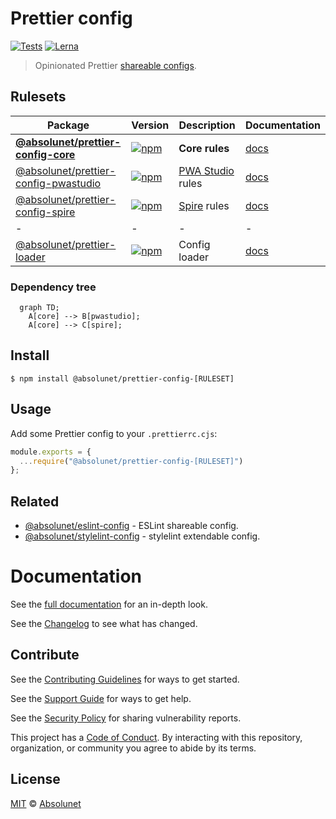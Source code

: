 # Prettier config
[![Tests][tests-badge]][tests-url]
[![Lerna][lerna-badge]][lerna-url]


> Opinionated Prettier [shareable configs](https://prettier.io/docs/en/configuration.html#sharing-configurations).

## Rulesets

| Package | Version | Description | Documentation |
|---|---|---|---|
| **[@absolunet/prettier-config-core](packages/core)** | [![npm](https://img.shields.io/npm/v/@absolunet/prettier-config-core.svg)](https://www.npmjs.com/package/@absolunet/prettier-config-core) | **Core rules** | [docs](https://documentation.absolunet.com/prettier-config/core) |
| [@absolunet/prettier-config-pwastudio](packages/pwastudio) | [![npm](https://img.shields.io/npm/v/@absolunet/prettier-config-pwastudio.svg)](https://www.npmjs.com/package/@absolunet/prettier-config-pwastudio) | [PWA Studio](https://github.com/magento/pwa-studio) rules | [docs](https://documentation.absolunet.com/prettier-config/pwastudio) |
| [@absolunet/prettier-config-spire](packages/spire) | [![npm](https://img.shields.io/npm/v/@absolunet/prettier-config-spire.svg)](https://www.npmjs.com/package/@absolunet/prettier-config-spire) | [Spire](https://www.episerver.com/products/b2b-commerce-cloud) rules | [docs](https://documentation.absolunet.com/prettier-config/spire) |
|-|-|-|-|
| [@absolunet/prettier-loader](packages/loader) | [![npm](https://img.shields.io/npm/v/@absolunet/prettier-loader.svg)](https://www.npmjs.com/package/@absolunet/prettier-loader) | Config loader | [docs](https://documentation.absolunet.com/prettier-config/loader) |

### Dependency tree
```mermaid
  graph TD;
    A[core] --> B[pwastudio];
    A[core] --> C[spire];
```


## Install

```
$ npm install @absolunet/prettier-config-[RULESET]
```


## Usage

Add some Prettier config to your `.prettierrc.cjs`:

```js
module.exports = {
  ...require("@absolunet/prettier-config-[RULESET]")
};
```


## Related

- [@absolunet/eslint-config](https://github.com/absolunet/eslint-config) - ESLint shareable config.
- [@absolunet/stylelint-config](https://github.com/absolunet/stylelint-config) - stylelint extendable config.


# Documentation

See the [full documentation](https://documentation.absolunet.com/prettier-config) for an in-depth look.

See the [Changelog](CHANGELOG.md) to see what has changed.


## Contribute

See the [Contributing Guidelines](CONTRIBUTING.md) for ways to get started.

See the [Support Guide](SUPPORT.md) for ways to get help.

See the [Security Policy](SECURITY.md) for sharing vulnerability reports.

This project has a [Code of Conduct](CODE_OF_CONDUCT.md).
By interacting with this repository, organization, or community you agree to abide by its terms.


## License

[MIT](LICENSE) © [Absolunet](https://absolunet.com)




[tests-badge]: https://github.com/absolunet/prettier-config/workflows/tests/badge.svg?branch=production
[lerna-badge]: https://img.shields.io/badge/maintained%20with-lerna-cc00ff.svg

[tests-url]: https://github.com/absolunet/prettier-config/actions?query=workflow%3Atests+branch%3Aproduction
[lerna-url]: https://lernajs.io/
